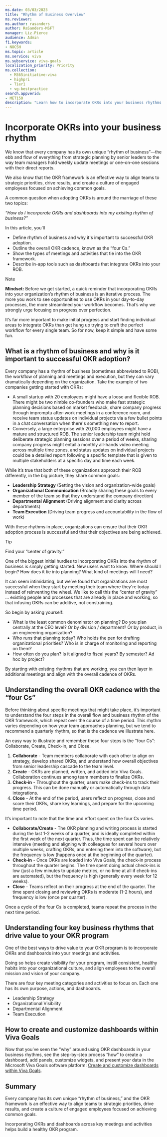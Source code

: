 ```yaml
---
ms.date: 03/03/2023
title: "Rhythm of Business Overview"
ms.reviewer: 
ms.author: rasanders
author: RaSanders-MSFT
manager: Liz.Pierce
audience: Admin
f1.keywords:
- NOCSH
ms.topic: article
ms.service: viva
ms.subservice: viva-goals
localization_priority: Priority
ms.collection:
  - M365initiative-viva
  - highpri
  - Tier1
  - vg-bestpractice
search.appverid:
- MET150
description: "Learn how to incorporate OKRs into your business rhythms for a healthy OKR program."
---
```


# Incorporate OKRs into your business rhythm

We know that every company has its own unique “rhythm of business”—the ebb and flow of everything from strategic planning by senior leaders to the way team managers hold weekly update meetings or one-on-one sessions with their direct reports. 

We also know that the OKR framework is an effective way to align teams to strategic priorities, drive results, and create a culture of engaged employees focused on achieving common goals. 

A common question when adopting OKRs is around the marriage of these two topics:
 
*“How do I incorporate OKRs and dashboards into my existing rhythm of business?”*

In this article, you'll 

- Define rhythm of business and why it's important to successful OKR adoption.
- Outline the overall OKR cadence, known as the “four Cs.” 
- Show the types of meetings and activities that tie into the OKR framework.
- Describe in-app tools such as dashboards that integrate OKRs into your ROB.

> [!NOTE]
> **Mindset:** Before we get started, a quick reminder that incorporating OKRs into your organization’s rhythm of business is an iterative process. The more you work to see opportunities to use OKRs in your day-to-day processes, the more streamlined your workflow becomes. That’s why we strongly urge focusing on progress over perfection. 
> 
> It’s far more important to make initial progress and start finding individual areas to integrate OKRs than get hung up trying to craft the perfect workflow for every single team. So for now, keep it simple and have some fun. 

## What is a rhythm of business and why is it important to successful OKR adoption? 

Every company has a rhythm of business (sometimes abbreviated to ROB), the workflow of planning and meetings and execution, but they can vary dramatically depending on the organization. Take the example of two companies getting started with OKRs: 

- A small startup with 20 employees might have a loose and flexible ROB. There might be two nimble co-founders who make fast strategic planning decisions based on market feedback, share company progress through impromptu after-work meetings in a conference room, and receive team status updates on individual projects via a few bullet points in a chat conversation when there's something new to report. 
- Conversely, a large enterprise with 20,000 employees might have a mature and structured ROB. The senior leadership team might hold deliberate strategic planning sessions over a period of weeks, sharing company progress might entail a monthly all-hands video meeting across multiple time zones, and status updates on individual projects could be a detailed report following a specific template that is given to multiple stakeholders at a specific day and time each week. 

While it’s true that both of these organizations approach their ROB differently, in the big picture, they share common goals: 

- **Leadership Strategy** (Setting the vision and organization-wide goals) 
- **Organizational Communication** (Broadly sharing these goals to every member of the team so that they understand the company direction) 
- **Departmental Alignment** (Driving alignment and clarity across departments) 
- **Team Execution** (Driving team progress and accountability in the flow of work) 

With these rhythms in place, organizations can ensure that their OKR adoption process is successful and that their objectives are being achieved. 

> [!TIP]
> Find your “center of gravity.”

One of the biggest initial hurdles to incorporating OKRs into the rhythm of business is simply getting started. New users want to know: Where should I begin? How does it tie into planning? What kind of meetings will I need?   

It can seem intimidating, but we’ve found that organizations are most successful when they start by meeting their team where they're today instead of reinventing the wheel. We like to call this the “center of gravity” ... existing people and processes that are already in place and working, so that infusing OKRs can be additive, not constraining. 

So begin by asking yourself: 

- What is the least common denominator on planning? Do you plan centrally at the CEO level? Or by division / department? Or by product, in an engineering organization?  
- Who runs that planning today? Who holds the pen for drafting organizational priorities? Who is in charge of monitoring and reporting on them?  
- How often do you plan? Is it aligned to fiscal years? By semester? Ad hoc by project? 

By starting with existing rhythms that are working, you can then layer in additional meetings and align with the overall cadence of OKRs. 

## Understanding the overall OKR cadence with the “four Cs” 

Before thinking about specific meetings that might take place, it’s important to understand the four steps in the overall flow and business rhythm of the OKR framework, which repeat over the course of a time period. This rhythm varies depending on how your team approaches planning, but we tend to recommend a quarterly rhythm, so that is the cadence we illustrate here.  

An easy way to illustrate and remember these four steps is the “four Cs”: Collaborate, Create, Check-in, and Close. 

1. **Collaborate** - Team members collaborate with each other to align on strategy, develop shared OKRs, and understand how overall objectives from senior leadership cascade to the team level. 
1. **Create** - OKRs are planned, written, and added into Viva Goals. Collaboration continues among team members to finalize OKRs. 
1. **Check-in** - Throughout the quarter, users make check-ins to track their progress. This can be done manually or automatically through data integrations. 
1. **Close** - At the end of the period, users reflect on progress, close and score their OKRs, share key learnings, and prepare for the upcoming time period. 

It’s important to note that the time and effort spent on the four Cs varies. 

- **Collaborate/Create** - The OKR planning and writing process is started during the last 1-2 weeks of a quarter, and is ideally completed within the first week of the next quarter. Thus, the time spent can be relatively intensive (meeting and aligning with colleagues for several hours over multiple weeks, crafting OKRs, and entering them into the software), but the frequency is low (happens once at the beginning of the quarter). 
- **Check-in** - Once OKRs are loaded into Viva Goals, the check-in process throughout the quarter begins. The time spent doing actual check-ins is low (just a few minutes to update metrics, or no time at all if check-ins are automated), but the frequency is high (generally every week for 12 weeks). 
- **Close** - Teams reflect on their progress at the end of the quarter. The time spent closing and reviewing OKRs is moderate (1-2 hours), and frequency is low (once per quarter). 

Once a cycle of the four Cs is completed, teams repeat the process in the next time period. 

## Understanding four key business rhythms that drive value to your OKR program 

One of the best ways to drive value to your OKR program is to incorporate OKRs and dashboards into your meetings and activities. 

Doing so helps create visibility for your program, instill consistent, healthy habits into your organizational culture, and align employees to the overall mission and vision of your company. 

There are four key meeting categories and activities to focus on. Each one has its own purpose, actions, and dashboards. 

- Leadership Strategy 
- Organizational Visibility 
- Departmental Alignment 
- Team Execution 

## How to create and customize dashboards within Viva Goals 

Now that you’ve seen the “why” around using OKR dashboards in your business rhythms, see the step-by-step process “how” to create a dashboard, add panels, customize widgets, and present your data in the Microsoft Viva Goals software platform: [Create and customize dashboards within Viva Goals](https://support.microsoft.com/en-us/topic/review-dashboard-with-viva-goals-d195c526-1b6b-45e1-82fd-8daa21dd84a4).

## Summary

Every company has its own unique “rhythm of business,” and the OKR framework is an effective way to align teams to strategic priorities, drive results, and create a culture of engaged employees focused on achieving common goals.  

Incorporating OKRs and dashboards across key meetings and activities helps build a healthy OKR program. 
